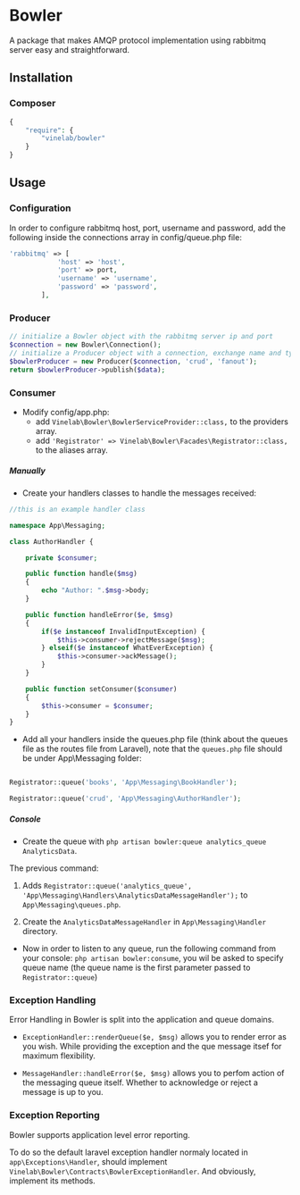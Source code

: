 # Bowler
A package that makes AMQP protocol implementation using rabbitmq server easy and straightforward.

## Installation

### Composer
```php
{
    "require": {
        "vinelab/bowler"
    }
}
```

## Usage

### Configuration

In order to configure rabbitmq host, port, username and password, add the following inside the connections array in config/queue.php file:

```php
'rabbitmq' => [
            'host' => 'host',
            'port' => port,
            'username' => 'username',
            'password' => 'password',
        ],
```

### Producer

```php
// initialize a Bowler object with the rabbitmq server ip and port
$connection = new Bowler\Connection();
// initialize a Producer object with a connection, exchange name and type
$bowlerProducer = new Producer($connection, 'crud', 'fanout');
return $bowlerProducer->publish($data);
```

### Consumer

- Modify config/app.php:
	- add `Vinelab\Bowler\BowlerServiceProvider::class,` to the providers array.
	- add `'Registrator' => Vinelab\Bowler\Facades\Registrator::class,` to the aliases array.

##### Manually
- Create your handlers classes to handle the messages received:

```php
//this is an example handler class

namespace App\Messaging;

class AuthorHandler {

    private $consumer;

	public function handle($msg)
	{
		echo "Author: ".$msg->body;
	}

    public function handleError($e, $msg)
    {
        if($e instanceof InvalidInputException) {
            $this->consumer->rejectMessage($msg);
        } elseif($e instanceof WhatEverException) {
            $this->consumer->ackMessage();
        }
    }

    public function setConsumer($consumer)
    {
        $this->consumer = $consumer;
    }
}
```

- Add all your handlers inside the queues.php file (think about the queues file as the routes file from Laravel), note that the `queues.php` file should be under App\Messaging folder:

```php

Registrator::queue('books', 'App\Messaging\BookHandler');

Registrator::queue('crud', 'App\Messaging\AuthorHandler');

```

##### Console
- Create the queue with `php artisan bowler:queue analytics_queue AnalyticsData`.

The previous command:

1. Adds `Registrator::queue('analytics_queue', 'App\Messaging\Handlers\AnalyticsDataMessageHandler');` to `App\Messaging\queues.php`.

2. Create the `AnalyticsDataMessageHandler` in `App\Messaging\Handler` directory.

- Now in order to listen to any queue, run the following command from your console:
`php artisan bowler:consume`, you wil be asked to specify queue name (the queue name is the first parameter passed to `Registrator::queue`)

### Exception Handling
Error Handling in Bowler is split into the application and queue domains.
* `ExceptionHandler::renderQueue($e, $msg)` allows you to render error as you wish. While providing the exception and the que message itsef for maximum flexibility.

* `MessageHandler::handleError($e, $msg)` allows you to perfom action of the messaging queue itself. Whether to acknowledge or reject a message is up to you.

### Exception Reporting

Bowler supports application level error reporting.

To do so the default laravel exception handler normaly located in `app\Exceptions\Handler`, should implement `Vinelab\Bowler\Contracts\BowlerExceptionHandler`.
And obviously, implement its methods.

